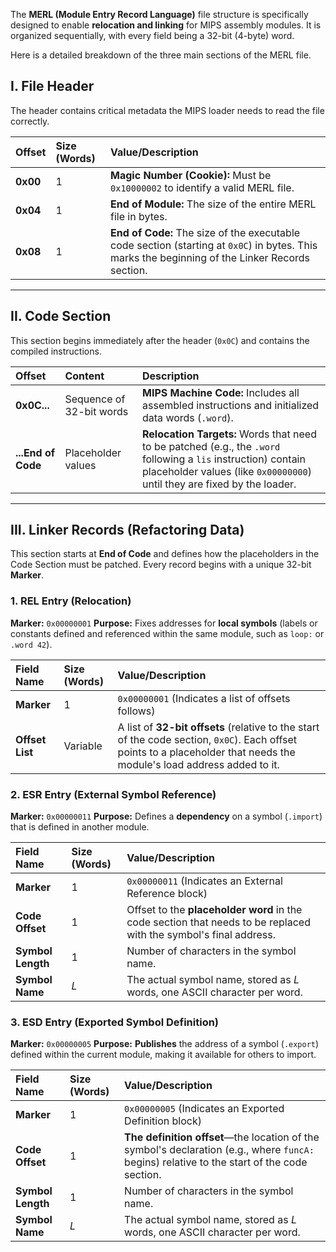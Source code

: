 The **MERL (Module Entry Record Language)** file structure is specifically designed to enable **relocation and linking** for MIPS assembly modules. It is organized sequentially, with every field being a 32-bit (4-byte) word.

Here is a detailed breakdown of the three main sections of the MERL file.

## I. File Header

The header contains critical metadata the MIPS loader needs to read the file correctly.

| Offset | Size (Words) | Value/Description |
| :--- | :--- | :--- |
| **0x00** | 1 | **Magic Number (Cookie):** Must be `0x10000002` to identify a valid MERL file. |
| **0x04** | 1 | **End of Module:** The size of the entire MERL file in bytes. |
| **0x08** | 1 | **End of Code:** The size of the executable code section (starting at `0x0C`) in bytes. This marks the beginning of the Linker Records section. |

---

## II. Code Section

This section begins immediately after the header (`0x0C`) and contains the compiled instructions.

| Offset | Content | Description |
| :--- | :--- | :--- |
| **0x0C...** | Sequence of 32-bit words | **MIPS Machine Code:** Includes all assembled instructions and initialized data words (`.word`). |
| **...End of Code** | Placeholder values | **Relocation Targets:** Words that need to be patched (e.g., the `.word` following a `lis` instruction) contain placeholder values (like `0x00000000`) until they are fixed by the loader. |

---

## III. Linker Records (Refactoring Data)

This section starts at **End of Code** and defines how the placeholders in the Code Section must be patched. Every record begins with a unique 32-bit **Marker**.

### 1. REL Entry (Relocation)

**Marker:** `0x00000001`
**Purpose:** Fixes addresses for **local symbols** (labels or constants defined and referenced within the same module, such as `loop:` or `.word 42`).

| Field Name | Size (Words) | Value/Description |
| :--- | :--- | :--- |
| **Marker** | 1 | `0x00000001` (Indicates a list of offsets follows) |
| **Offset List** | Variable | A list of **32-bit offsets** (relative to the start of the code section, `0x0C`). Each offset points to a placeholder that needs the module's load address added to it. |

### 2. ESR Entry (External Symbol Reference)

**Marker:** `0x00000011`
**Purpose:** Defines a **dependency** on a symbol (`.import`) that is defined in another module.

| Field Name | Size (Words) | Value/Description |
| :--- | :--- | :--- |
| **Marker** | 1 | `0x00000011` (Indicates an External Reference block) |
| **Code Offset** | 1 | Offset to the **placeholder word** in the code section that needs to be replaced with the symbol's final address. |
| **Symbol Length** | 1 | Number of characters in the symbol name. |
| **Symbol Name** | $L$ | The actual symbol name, stored as $L$ words, one ASCII character per word. |

### 3. ESD Entry (Exported Symbol Definition)

**Marker:** `0x00000005`
**Purpose:** **Publishes** the address of a symbol (`.export`) defined within the current module, making it available for others to import.

| Field Name | Size (Words) | Value/Description |
| :--- | :--- | :--- |
| **Marker** | 1 | `0x00000005` (Indicates an Exported Definition block) |
| **Code Offset** | 1 | **The definition offset**—the location of the symbol's declaration (e.g., where `funcA:` begins) relative to the start of the code section. |
| **Symbol Length** | 1 | Number of characters in the symbol name. |
| **Symbol Name** | $L$ | The actual symbol name, stored as $L$ words, one ASCII character per word. |
